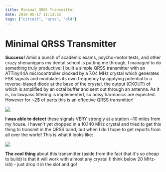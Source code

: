 ```yaml
---
title: Minimal QRSS Transmitter
date: 2010-05-17 11:13:52
tags: ["circuit", "qrss", "old"]
---
```


# Minimal QRSS Transmitter

__Success!__ Amid a bunch of academic exams, psycho-motor tests, and other crazy shenanigans my dental school is putting me through, I managed to do something truly productive! I built a simple QRSS transmitter with an ATTiny44A microcontroller clocked by a 7.04 MHz crystal which generates FSK signals and modulates its own frequency by applying potential to a reverse-biased diode at the base of the crystal, the output (CKOUT) of which is amplified by an octal buffer and sent out through an antenna. As it is, no lowpass filtering is implemented, so noisy harmonics are expected. However for ~2$ of parts this is an effective QRSS transmitter!

<div class="text-center img-border">

[![](https://swharden.com/static/2010/05/17/simple_qrss_transmitter_thumb.jpg)](https://swharden.com/static/2010/05/17/simple_qrss_transmitter.jpg)

</div>

__I was able to detect__ these signals VERY strongly at a station ~10 miles from my house. I haven't yet dropped in a 10.140 MHz crystal and tried to get this thing to transmit in the QRSS band, but when I do I hope to get reports from all over the world! This is what it looks like:

<div class="text-center img-border">

[![](https://swharden.com/static/2010/05/17/aj4vd_thumb.jpg)](https://swharden.com/static/2010/05/17/aj4vd.jpg)

</div>

__The cool thing__ about this transmitter (aside from the fact that it's so cheap to build) is that it will work with almost any crystal (I think below 20 MHz-ish) - just drop it in the slot and go!

